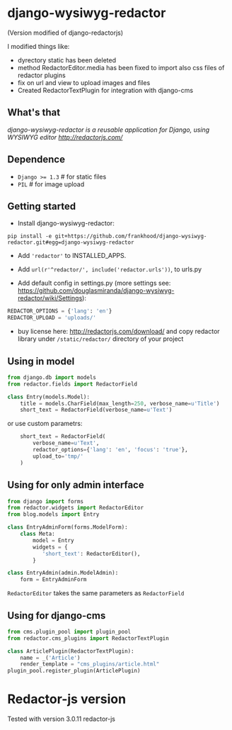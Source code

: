 # django-wysiwyg-redactor

(Version modified of django-redactorjs)

I modified things like:

* dyrectory static has been deleted
* method RedactorEditor.media has been fixed to import also css files of redactor plugins
* fix on url and view to upload images and files
* Created RedactorTextPlugin for integration with django-cms


What's that
-----------

*django-wysiwyg-redactor is a reusable application for Django, using WYSIWYG editor http://redactorjs.com/*

Dependence
-----------

- `Django >= 1.3` # for static files
- `PIL` # for image upload

Getting started
---------------
* Install django-wysiwyg-redactor:

``pip install -e git+https://github.com/frankhood/django-wysiwyg-redactor.git#egg=django-wysiwyg-redactor``

* Add `'redactor'` to INSTALLED_APPS.

* Add `url(r'^redactor/', include('redactor.urls'))`, to urls.py

* Add default config in settings.py (more settings see: <https://github.com/douglasmiranda/django-wysiwyg-redactor/wiki/Settings>):


```python
REDACTOR_OPTIONS = {'lang': 'en'}
REDACTOR_UPLOAD = 'uploads/'
```

* buy license here: http://redactorjs.com/download/ and copy redactor library under `/static/redactor/` directory of your project


Using in model
--------------

```python
from django.db import models
from redactor.fields import RedactorField

class Entry(models.Model):
    title = models.CharField(max_length=250, verbose_name=u'Title')
    short_text = RedactorField(verbose_name=u'Text')
```
or use custom parametrs:
```python
    short_text = RedactorField(
        verbose_name=u'Text',
        redactor_options={'lang': 'en', 'focus': 'true'},
        upload_to='tmp/'
    )
```
Using for only admin interface
-----------------------------
```python
from django import forms
from redactor.widgets import RedactorEditor
from blog.models import Entry

class EntryAdminForm(forms.ModelForm):
    class Meta:
        model = Entry
        widgets = {
           'short_text': RedactorEditor(),
        }

class EntryAdmin(admin.ModelAdmin):
    form = EntryAdminForm
```

`RedactorEditor` takes the same parameters as `RedactorField`


Using for django-cms
-----------------------------
```python
from cms.plugin_pool import plugin_pool
from redactor.cms_plugins import RedactorTextPlugin

class ArticlePlugin(RedactorTextPlugin):
    name = _('Article')
    render_template = "cms_plugins/article.html"
plugin_pool.register_plugin(ArticlePlugin)
```


# Redactor-js version 
Tested with version 3.0.11 redactor-js

